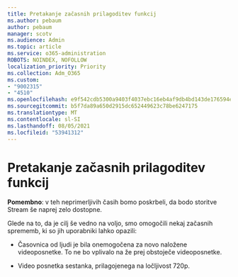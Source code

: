 ```yaml
---
title: Pretakanje začasnih prilagoditev funkcij
ms.author: pebaum
author: pebaum
manager: scotv
ms.audience: Admin
ms.topic: article
ms.service: o365-administration
ROBOTS: NOINDEX, NOFOLLOW
localization_priority: Priority
ms.collection: Adm_O365
ms.custom:
- "9002315"
- "4510"
ms.openlocfilehash: e9f542cdb5300a9403f4037ebc16eb4af9db4bd143de176594efb0c3bee00f55
ms.sourcegitcommit: b5f7da89a650d2915dc652449623c78be6247175
ms.translationtype: MT
ms.contentlocale: sl-SI
ms.lasthandoff: 08/05/2021
ms.locfileid: "53941312"
---
```

# <a name="stream-temporary-feature-adjustments"></a>Pretakanje začasnih prilagoditev funkcij

**Pomembno**: v teh neprimerljivih časih bomo poskrbeli, da bodo storitve Stream še naprej zelo dostopne.

Glede na to, da je cilj še vedno na voljo, smo omogočili nekaj začasnih sprememb, ki so jih uporabniki lahko opazili: 

- Časovnica od ljudi je bila onemogočena za novo naložene videoposnetke. To ne bo vplivalo na že prej obstoječe videoposnetke.

- Video posnetka sestanka, prilagojenega na ločljivost 720p.
